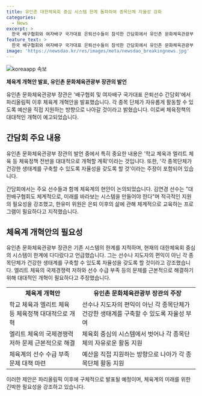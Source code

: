 ```yaml
---
title: 유인촌 대한체육회 중심 시스템 한계 돌파하여 종목단체 자율성 강화
categories:
  - News
excerpt: >
  한국 배구협회와 여자배구 국가대표 은퇴선수들이 참석한 간담회에서 유인촌 문화체육관광부 장관은 파리올림픽 이후 대대적인 체육계 개혁안을 발표할 예정이라고 밝혔다. 장관은 체육정책 개혁 방향과 대한체육회 중심 시스템의 한계에 대해 직격 발언하며 개혁안은 파리올림픽 후에 공개될 것이라고 강조했다. 김연경 선수와 한유미 위원 또한 체계적인 지원과 은퇴 후의 삶에 대한 교육 프로그램을 요구했다.
feature_text: >
  한국 배구협회와 여자배구 국가대표 은퇴선수들이 참석한 간담회에서 유인촌 문화체육관광부 장관은 파리올림픽 이후 대대적인 체육계 개혁안을 발표할 예정이라고 밝혔다. 장관은 체육정책 개혁 방향과 대한체육회 중심 시스템의 한계에 대해 직격 발언하며 개혁안은 파리올림픽 후에 공개될 것이라고 강조했다. 김연경 선수와 한유미 위원 또한 체계적인 지원과 은퇴 후의 삶에 대한 교육 프로그램을 요구했다.
image: 'https://newsdao.kr/res/images/meta/newsdao_breakingnews.jpg'
---
```


<p><img src="https://newsdao.kr/res/images/meta/newsdao_breakingnews.jpg" alt="koreaapp 속보" /></p>

<p><b>체육계 개혁안 발표, 유인촌 문화체육관광부 장관의 발언</b></p>

<p>유인촌 문화체육관광부 장관은 '배구협회 및 여자배구 국가대표 은퇴선수 간담회'에서 파리올림픽 이후 체육계 개혁안을 발표했습니다. 각 종목 단체가 자유롭게 활동할 수 있도록 예산을 직접 지원하는 방향으로 나아갈 것이라고 밝혔습니다. 이로써 체육정책의 대대적인 개혁이 예고되었습니다.</p>

<h2 data-ke-size="size26">간담회 주요 내용</h2>

<p>유인촌 문화체육관광부 장관의 발언 중에서 특히 중요한 내용은 '학교 체육과 엘리트 체육 등 체육정책 전반을 대대적으로 개혁할 계획'이라는 것입니다. 또한, '각 종목단체가 건강한 생태계를 구축할 수 있도록 자율성을 갖도록 할 것'이라는 주장이 포함되어 있습니다.</p>

<p data-ke-size="size16">간담회에서는 주요 선수들과 함께 체육계의 현안이 논의되었습니다. 김연경 선수는 "대한배구협회도 체계적으로, 미래를 바라보는 시스템을 만들어야 한다"며 적극적인 지원의 필요성을 강조했고, 한유미 위원은 은퇴 이후의 삶에 관해 체계적으로 교육하는 프로그램이 필요하다고 지적했습니다.</p>

<h2 data-ke-size="size26">체육계 개혁안의 필요성</h2>

<p>유인촌 문화체육관광부 장관은 기존 시스템의 한계를 지적하며, 현재의 대한체육회 중심의 시스템이 한계에 다다랐다고 언급했습니다. 그는 선수나 지도자의 편익이 아닌 각 종목단체가 건강한 생태계를 구축할 수 있도록 자율성을 갖도록 할 것이라고 강조했습니다. 엘리트 체육의 국제경쟁력 저하와 선수 수급 부족 등의 문제를 근본적으로 해결하기 위해 대대적인 개혁이 필요하다고 주장했습니다.</p>

<table>
    <tr>
        <td style="text-align: center; height: 17px;"><b>체육계 개혁안</b></td>
        <td style="text-align: center; height: 17px;"><b>유인촌 문화체육관광부 장관의 주장</b></td>
    </tr>
    <tr>
        <td style="text-align: left;">학교 체육과 엘리트 체육 등 체육정책 대대적으로 개혁</td>
        <td style="text-align: left;">선수나 지도자의 편익이 아닌 각 종목단체가 건강한 생태계를 구축할 수 있도록 자율성 부여</td>
    </tr>
    <tr>
        <td style="text-align: left;">엘리트 체육의 국제경쟁력 저하 문제 근본적으로 해결</td>
        <td style="text-align: left;">체육회 중심의 시스템에서 벗어나 각 종목단체의 자유로운 활동 지원</td>
    </tr>
    <tr>
        <td style="text-align: left;">체육계의 선수 수급 부족 문제 대책 마련</td>
        <td style="text-align: left;">예산을 직접 지원하는 방향으로 나아가 각 종목단체 활동 지원</td>
    </tr>
</table>

<p>이러한 제안은 파리올림픽 이후에 구체적으로 발표될 예정이며, 체육계의 미래를 위한 긴박한 필요성을 강조하고 있습니다.</p>

